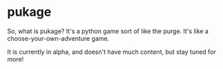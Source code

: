 # pukage
So, what is pukage?
It's a python game sort of like the purge. It's like a choose-your-own-adventure game.

It is currently in alpha, and doesn't have much content, but stay tuned for more!
